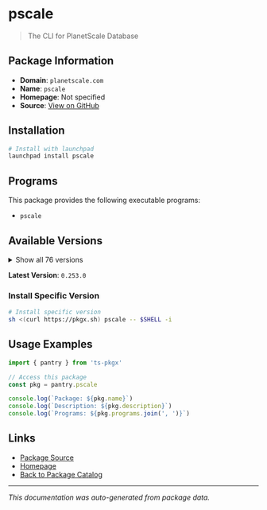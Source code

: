 # pscale

> The CLI for PlanetScale Database

## Package Information

- **Domain**: `planetscale.com`
- **Name**: `pscale`
- **Homepage**: Not specified
- **Source**: [View on GitHub](https://github.com/pkgxdev/pantry/tree/main/projects/planetscale.com/package.yml)

## Installation

```bash
# Install with launchpad
launchpad install pscale
```

## Programs

This package provides the following executable programs:

- `pscale`

## Available Versions

<details>
<summary>Show all 76 versions</summary>

- `0.253.0`, `0.252.0`, `0.251.0`, `0.250.0`, `0.249.0`
- `0.247.0`, `0.246.0`, `0.245.0`, `0.244.0`, `0.243.0`
- `0.242.0`, `0.241.0`, `0.240.0`, `0.239.0`, `0.238.0`
- `0.237.0`, `0.236.0`, `0.235.0`, `0.234.0`, `0.233.0`
- `0.230.0`, `0.229.0`, `0.228.0`, `0.227.0`, `0.226.0`
- `0.225.0`, `0.224.0`, `0.223.0`, `0.222.0`, `0.221.0`
- `0.220.0`, `0.219.0`, `0.218.0`, `0.217.0`, `0.216.0`
- `0.215.0`, `0.214.0`, `0.213.0`, `0.212.0`, `0.211.0`
- `0.210.0`, `0.209.0`, `0.208.0`, `0.207.0`, `0.206.0`
- `0.205.0`, `0.204.0`, `0.197.0`, `0.196.0`, `0.195.0`
- `0.194.0`, `0.193.0`, `0.192.0`, `0.191.0`, `0.190.0`
- `0.189.0`, `0.188.0`, `0.187.0`, `0.186.0`, `0.185.0`
- `0.183.0`, `0.182.0`, `0.181.0`, `0.178.0`, `0.177.0`
- `0.176.0`, `0.175.0`, `0.174.0`, `0.172.0`, `0.171.0`
- `0.169.0`, `0.168.0`, `0.165.0`, `0.163.0`, `0.162.0`
- `0.161.0`

</details>

**Latest Version**: `0.253.0`

### Install Specific Version

```bash
# Install specific version
sh <(curl https://pkgx.sh) pscale -- $SHELL -i
```

## Usage Examples

```typescript
import { pantry } from 'ts-pkgx'

// Access this package
const pkg = pantry.pscale

console.log(`Package: ${pkg.name}`)
console.log(`Description: ${pkg.description}`)
console.log(`Programs: ${pkg.programs.join(', ')}`)
```

## Links

- [Package Source](https://github.com/pkgxdev/pantry/tree/main/projects/planetscale.com/package.yml)
- [Homepage](#)
- [Back to Package Catalog](../../package-catalog.md)

---

*This documentation was auto-generated from package data.*
